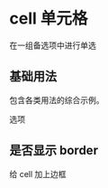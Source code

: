 # cell 单元格

在一组备选项中进行单选

## 基础用法

包含各类用法的综合示例。

<fox-card style="width: 400px;">
<div slot="name">选项</div>
<fox-cell-group>
<fox-cell title="只显示标题"></fox-cell>
<fox-cell title="显示label" label="label的内容"></fox-cell>
<fox-cell title="显示extra" extra="extra"></fox-cell>
<fox-cell title="显示向右的icon" is-link name="link"></fox-cell>
<fox-cell
title="链接"
is-link
name="link"
to="/layout"
@click="handleClick"
extra="详细信息" ></fox-cell>
<fox-cell
title="新窗口打开"
is-link
name="link"
to="/layout"
@click="handleClick"
target="\_blank" ></fox-cell>
<fox-cell title="禁用" disabled></fox-cell>
<fox-cell title="选中" selected></fox-cell>
<!-- <fox-cell title="开关">
            <fox-switch
                slot="extra"
                v-model="status"
            ></fox-switch>
        </fox-cell> -->
</fox-cell-group>
</fox-card>

## 是否显示 border

给 cell 加上边框

<fox-card style="width: 400px;">
<fox-cell-group border>
<fox-cell title="只显示标题"></fox-cell>
<fox-cell
            title="显示label"
            label="label的内容"
        ></fox-cell>
<fox-cell title="显示extra" extra="extra"></fox-cell>
<fox-cell
            title="显示向右的icon"
            is-link
            name="link"
        ></fox-cell>
<fox-cell
title="链接"
is-link
name="link"
to="/layout"
@click="handleClick"
extra="详细信息" ></fox-cell>
<fox-cell
title="新窗口打开"
is-link
name="link"
to="/layout"
@click="handleClick"
target="\_blank" ></fox-cell>
<fox-cell title="禁用" disabled></fox-cell>
<fox-cell title="选中" selected></fox-cell>
<!-- <fox-cell title="开关">
            <fox-switch
                slot="extra"
                v-model="status"
            ></fox-switch>
        </fox-cell> -->
</fox-cell-group>
</fox-card>

<script>
    export default {
        methods: {
            handleClick(val){}
        }
    }
</script>
